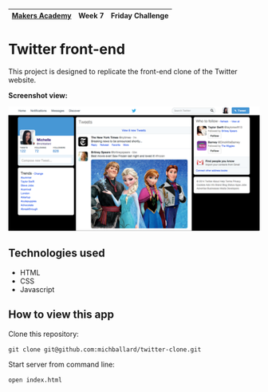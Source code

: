 | [Makers Academy](http://www.makersacademy.com) | Week 7 | Friday Challenge |
| ------ | ------ | ------ |

Twitter front-end
=================

This project is designed to replicate the front-end clone of the Twitter website.    

<strong>Screenshot view:</strong>

![Screenshot](/public/images/screenshot.png)

Technologies used
-----------------
- HTML
- CSS
- Javascript

How to view this app
--------------------
Clone this repository:
```shell
git clone git@github.com:michballard/twitter-clone.git
```

Start server from command line:
```shell
open index.html
```